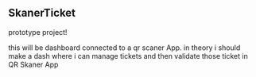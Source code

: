 ## SkanerTicket

prototype project!

this will be dashboard connected to a qr scaner App.
in theory i should make a dash where i can manage tickets and then validate those ticket in QR Skaner App
